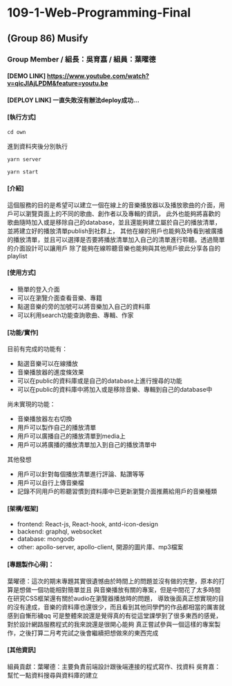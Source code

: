 # 109-1-Web-Programming-Final


## (Group 86) Musify
### Group Member / 組長：吳育嘉 / 組員：葉曜德

#### [DEMO LINK] https://www.youtube.com/watch?v=qicJlAjLPDM&feature=youtu.be
#### [DEPLOY LINK] 一直失敗沒有辦法deploy成功...

#### [執行方式]
~~~python
cd own
~~~
進到資料夾後分別執行 
~~~python
yarn server
~~~
~~~python
yarn start
~~~

#### [介紹]
  這個服務的目的是希望可以建立一個在線上的音樂播放器以及播放歌曲的介面，用戶可以瀏覽頁面上的不同的歌曲、創作者以及專輯的資訊，
  此外也能夠將喜歡的歌曲隨時加入或是移除自己的database，並且還能夠建立屬於自己的播放清單，並將建立好的播放清單publish到社群上，
  其他在線的用戶也能夠及時看到被廣播的播放清單，並且可以選擇是否要將播放清單加入自己的清單進行聆聽。透過簡單的介面設計可以讓用戶
  除了能夠在線聆聽音樂也能夠與其他用戶彼此分享各自的playlist
  
#### [使用方式]
- 簡單的登入介面
- 可以在瀏覽介面查看音樂、專籍
- 點選音樂的旁的加號可以將音樂加入自己的資料庫
- 可以利用search功能查詢歌曲、專輯、作家
  
#### [功能/實作]
 目前有完成的功能有：
 - 點選音樂可以在線播放
 - 音樂播放器的進度條效果
 - 可以在public的資料庫或是自己的database上進行搜尋的功能
 - 可以在public的資料庫中將加入或是移除音樂、專輯到自己的database中
 
 尚未實現的功能：
 - 音樂播放器左右切換
 - 用戶可以製作自己的播放清單
 - 用戶可以廣播自己的播放清單到media上
 - 用戶可以將廣播的播放清單加入到自己的播放清單中
 
 其他發想
 - 用戶可以針對每個播放清單進行評論、點讚等等
 - 用戶可以自行上傳音樂檔
 - 記錄不同用戶的聆聽習慣到資料庫中已更新瀏覽介面推薦給用戶的音樂種類
 
#### [架構/框架]
- frontend: React-js, React-hook, antd-icon-design
- backend: graphql, websocket
- database: mongodb
- other: apollo-server, apollo-client, 開源的圖片庫、mp3檔案

#### [專題製作心得]：

  葉曜德：這次的期末專題其實很遺憾由於時間上的問題並沒有做的完整，原本的打算是想做一個功能相對簡單並且
    與音樂播放有關的專案，但是中間花了太多時間在研究CSS框架還有關於audio在瀏覽器播放時的問題，
    導致後面真正想實現的目的沒有達成，音樂的資料庫也還很少，而且看到其他同學們的作品都相當的厲害就感到自慚形穢qq 
    可是整體來說還是覺得真的有從這堂課學到了很多東西的感覺，對於設計網路服務程式的我來說還是很開心能夠
    真正嘗試參與一個這樣的專案製作，之後打算二月考完試之後會繼續把想做來的東西完成
    
#### [其他資訊]
  組員貢獻：葉曜德：主要負責前端設計跟後端連接的程式寫作、找資料 吳育嘉：幫忙一點資料搜尋與資料庫的建立

